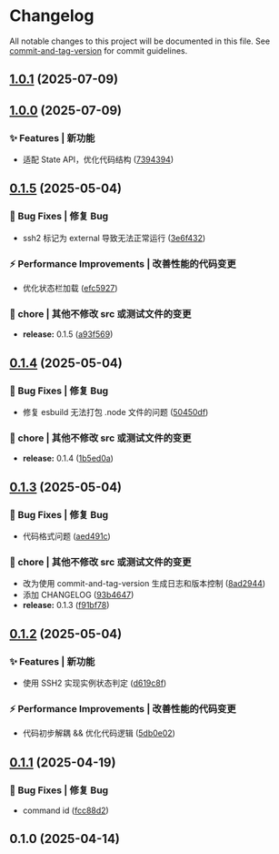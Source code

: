 # Changelog

All notable changes to this project will be documented in this file. See [commit-and-tag-version](https://github.com/absolute-version/commit-and-tag-version) for commit guidelines.

## [1.0.1](https://github.com/Montia37/AliceEphemera/compare/v1.0.0...v1.0.1) (2025-07-09)

## [1.0.0](https://github.com/Montia37/AliceEphemera/compare/v0.1.5...v1.0.0) (2025-07-09)


### ✨ Features | 新功能

* 适配 State API，优化代码结构 ([7394394](https://github.com/Montia37/AliceEphemera/commit/7394394d46f576a0ca08014df14a4fab6510f02a))

## [0.1.5](https://github.com/Montia37/AliceEphemera/compare/v0.1.4...v0.1.5) (2025-05-04)


### 🐛 Bug Fixes | 修复 Bug

*  ssh2 标记为 external 导致无法正常运行 ([3e6f432](https://github.com/Montia37/AliceEphemera/commit/3e6f432875c6daa02ce1149e9aa3000d62e33fd9))


### ⚡ Performance Improvements | 改善性能的代码变更

* 优化状态栏加载 ([efc5927](https://github.com/Montia37/AliceEphemera/commit/efc59271e0846dfab6d8fdb5122441ab1ca05c42))


### 🔧 chore | 其他不修改 src 或测试文件的变更

* **release:** 0.1.5 ([a93f569](https://github.com/Montia37/AliceEphemera/commit/a93f5696d19cb40a90a642b3f4338fe414aada14))

## [0.1.4](https://github.com/Montia37/AliceEphemera/compare/v0.1.3...v0.1.4) (2025-05-04)


### 🐛 Bug Fixes | 修复 Bug

*  修复 esbuild 无法打包 .node 文件的问题 ([50450df](https://github.com/Montia37/AliceEphemera/commit/50450dfb03bfddb3e3d4803b0a978c02bdf752b5))


### 🔧 chore | 其他不修改 src 或测试文件的变更

* **release:** 0.1.4 ([1b5ed0a](https://github.com/Montia37/AliceEphemera/commit/1b5ed0a8ca963da8b0650b4cf730f7a8621aa80a))

## [0.1.3](https://github.com/Montia37/AliceEphemera/compare/v0.1.2...v0.1.3) (2025-05-04)


### 🐛 Bug Fixes | 修复 Bug

* 代码格式问题 ([aed491c](https://github.com/Montia37/AliceEphemera/commit/aed491c7937e147830b9207ac1433f3f79f6c5ba))


### 🔧 chore | 其他不修改 src 或测试文件的变更

* 改为使用 commit-and-tag-version 生成日志和版本控制 ([8ad2944](https://github.com/Montia37/AliceEphemera/commit/8ad2944b0f3a78b18970abcb137a20245d6ffbc7))
* 添加 CHANGELOG ([93b4647](https://github.com/Montia37/AliceEphemera/commit/93b464773843be06196cfac83c0e35777e7c9cc6))
* **release:** 0.1.3 ([f91bf78](https://github.com/Montia37/AliceEphemera/commit/f91bf7831c166dc079880d6ca4d7aa11c174482e))

## [0.1.2](https://github.com/Montia37/AliceEphemera/compare/v0.1.1...v0.1.2) (2025-05-04)


### ✨ Features | 新功能

* 使用 SSH2 实现实例状态判定 ([d619c8f](https://github.com/Montia37/AliceEphemera/commit/d619c8f1dc32e25d2f5578a75f26e5806d6fe0fd))


### ⚡ Performance Improvements | 改善性能的代码变更

* 代码初步解耦 && 优化代码逻辑 ([5db0e02](https://github.com/Montia37/AliceEphemera/commit/5db0e02689cd4286188e97e17622bc700186f8a6))

## [0.1.1](https://github.com/Montia37/AliceEphemera/compare/v0.1.0...v0.1.1) (2025-04-19)


### 🐛 Bug Fixes | 修复 Bug

* command id ([fcc88d2](https://github.com/Montia37/AliceEphemera/commit/fcc88d270077160385a1494588b4fc8f22de948c))

## 0.1.0 (2025-04-14)
